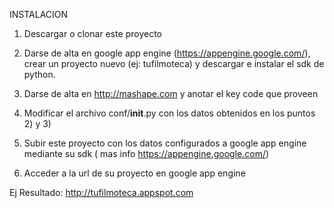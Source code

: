 INSTALACION


1) Descargar o clonar este proyecto

2) Darse de alta en google app engine (https://appengine.google.com/), crear un proyecto nuevo (ej: tufilmoteca) y descargar e instalar el sdk de python.

3) Darse de alta en http://mashape.com  y anotar el key code que proveen

4) Modificar el archivo conf/__init__.py con los datos obtenidos en los puntos 2) y 3)

5) Subir este proyecto con los datos configurados a google app engine mediante su sdk ( mas info https://appengine.google.com/)

6) Acceder a la url de su proyecto en google app engine

Ej Resultado: http://tufilmoteca.appspot.com
